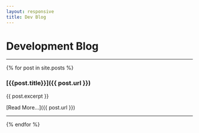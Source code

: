 ```yaml
---
layout: responsive
title: Dev Blog
---
```


# Development Blog

----

{% for post in site.posts %}
### [{{post.title}}]({{ post.url }})
{{ post.excerpt }}

[Read More...]({{ post.url }})

----
{% endfor %}
